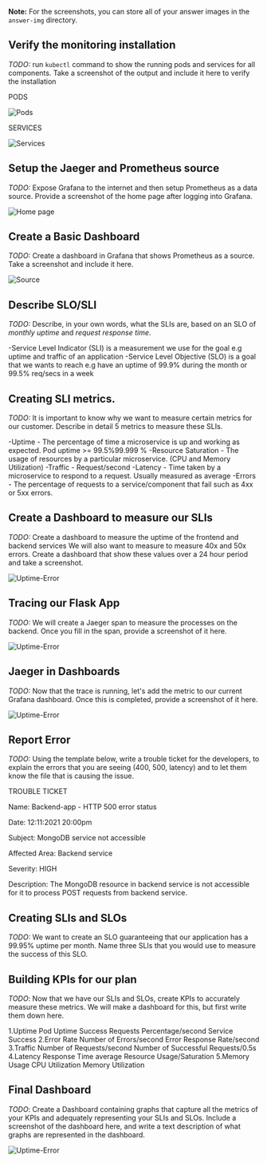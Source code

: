 **Note:** For the screenshots, you can store all of your answer images in the `answer-img` directory.

## Verify the monitoring installation

*TODO:* run `kubectl` command to show the running pods and services for all components. Take a screenshot of the output and include it here to verify the installation

PODS

![Pods](/answer-img/pods.PNG)

SERVICES

![Services](/answer-img/services.PNG)


## Setup the Jaeger and Prometheus source
*TODO:* Expose Grafana to the internet and then setup Prometheus as a data source. Provide a screenshot of the home page after logging into Grafana.

![Home page](/answer-img/homepage.PNG)

## Create a Basic Dashboard
*TODO:* Create a dashboard in Grafana that shows Prometheus as a source. Take a screenshot and include it here.

![Source](/answer-img/PrometheusDashboard.png)

## Describe SLO/SLI
*TODO:* Describe, in your own words, what the SLIs are, based on an SLO of *monthly uptime* and *request response time*.

-Service Level Indicator (SLI) is a measurement we use for the goal e.g uptime and traffic of an application
-Service Level Objective (SLO) is a goal that we wants to reach e.g have an uptime of 99.9% during the month or 99.5% req/secs in a week

## Creating SLI metrics.
*TODO:* It is important to know why we want to measure certain metrics for our customer. Describe in detail 5 metrics to measure these SLIs.
 
-Uptime - The percentage of time a microservice is up and working as expected. Pod uptime >= 99.5%99.999 %
-Resource Saturation - The usage of resources by a particular microservice. (CPU and Memory Utilization)
-Traffic - Request/second
-Latency - Time taken by a microservice to respond to a request. Usually measured as average
-Errors - The percentage of requests to a service/component that fail such as 4xx or 5xx errors.


## Create a Dashboard to measure our SLIs
*TODO:* Create a dashboard to measure the uptime of the frontend and backend services We will also want to measure to measure 40x and 50x errors. Create a dashboard that show these values over a 24 hour period and take a screenshot.

![Uptime-Error](/answer-img/dashboard_uptime_error.png)


## Tracing our Flask App
*TODO:*  We will create a Jaeger span to measure the processes on the backend. Once you fill in the span, provide a screenshot of it here.

![Uptime-Error](/answer-img/jaegerUI.png)

## Jaeger in Dashboards
*TODO:* Now that the trace is running, let's add the metric to our current Grafana dashboard. Once this is completed, provide a screenshot of it here.

![Uptime-Error](/answer-img/jaeger.png)


## Report Error
*TODO:* Using the template below, write a trouble ticket for the developers, to explain the errors that you are seeing (400, 500, latency) and to let them know the file that is causing the issue.

TROUBLE TICKET

Name: Backend-app - HTTP 500 error status

Date: 12:11:2021 20:00pm

Subject: MongoDB service not accessible

Affected Area: Backend service

Severity: HIGH

Description: The MongoDB resource in backend service is not accessible for it to process POST requests from backend service.


## Creating SLIs and SLOs
*TODO:* We want to create an SLO guaranteeing that our application has a 99.95% uptime per month. Name three SLIs that you would use to measure the success of this SLO.

## Building KPIs for our plan
*TODO*: Now that we have our SLIs and SLOs, create KPIs to accurately measure these metrics. We will make a dashboard for this, but first write them down here.

1.Uptime
  Pod Uptime
  Success Requests Percentage/second
  Service Success 
2.Error Rate
  Number of Errors/second
  Error Response Rate/second
3.Traffic
  Number of Requests/second
  Number of Successful Requests/0.5s
4.Latency
  Response Time average
  Resource Usage/Saturation
5.Memory Usage 
  CPU Utilization 
  Memory Utilization 

## Final Dashboard
*TODO*: Create a Dashboard containing graphs that capture all the metrics of your KPIs and adequately representing your SLIs and SLOs. Include a screenshot of the dashboard here, and write a text description of what graphs are represented in the dashboard.  

![Uptime-Error](/answer-img/finaldashboard.png)
